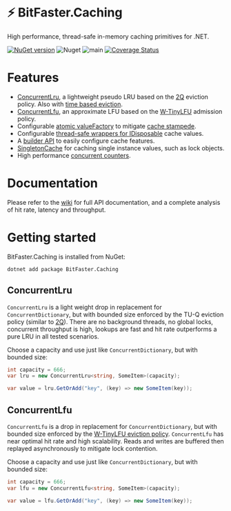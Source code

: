 # ⚡ BitFaster.Caching

High performance, thread-safe in-memory caching primitives for .NET.

[![NuGet version](https://badge.fury.io/nu/BitFaster.Caching.svg)](https://badge.fury.io/nu/BitFaster.Caching) ![Nuget](https://img.shields.io/nuget/dt/bitfaster.caching) ![main](https://github.com/BitFaster/BitFaster.Caching/actions/workflows/gate.yml/badge.svg) [![Coverage Status](https://coveralls.io/repos/github/bitfaster/BitFaster.Caching/badge.svg?branch=main)](https://coveralls.io/github/bitfaster/BitFaster.Caching?branch=main)

# Features

- [ConcurrentLru](https://github.com/bitfaster/BitFaster.Caching/wiki/ConcurrentLru), a lightweight pseudo LRU based on the [2Q](https://www.vldb.org/conf/1994/P439.PDF) eviction policy. Also with [time based eviction](https://github.com/bitfaster/BitFaster.Caching/wiki/ConcurrentTLru).
- [ConcurrentLfu](https://github.com/bitfaster/BitFaster.Caching/wiki/ConcurrentLfu), an approximate LFU based on the [W-TinyLFU](https://arxiv.org/pdf/1512.00727.pdf) admission policy.
- Configurable [atomic valueFactory](https://github.com/bitfaster/BitFaster.Caching/wiki/Atomic-GetOrAdd) to mitigate [cache stampede](https://en.wikipedia.org/wiki/Cache_stampede).
- Configurable [thread-safe wrappers for IDisposable](https://github.com/bitfaster/BitFaster.Caching/wiki/IDisposable-and-Scoped-values) cache values.
- A [builder API](https://github.com/bitfaster/BitFaster.Caching/wiki/Cache-Builders) to easily configure cache features.
- [SingletonCache](https://github.com/bitfaster/BitFaster.Caching/wiki/SingletonCache) for caching single instance values, such as lock objects.
- High performance [concurrent counters](https://github.com/bitfaster/BitFaster.Caching/wiki/Metrics).

# Documentation

Please refer to the [wiki](https://github.com/bitfaster/BitFaster.Caching/wiki) for full API documentation, and a complete analysis of hit rate, latency and throughput.

# Getting started
    
BitFaster.Caching is installed from NuGet:

`dotnet add package BitFaster.Caching`

## ConcurrentLru

`ConcurrentLru` is a light weight drop in replacement for `ConcurrentDictionary`, but with bounded size enforced by the TU-Q eviction policy (similar to [2Q](https://www.vldb.org/conf/1994/P439.PDF)). There are no background threads, no global locks, concurrent throughput is high, lookups are fast and hit rate outperforms a pure LRU in all tested scenarios.

Choose a capacity and use just like `ConcurrentDictionary`, but with bounded size:

```csharp
int capacity = 666;
var lru = new ConcurrentLru<string, SomeItem>(capacity);

var value = lru.GetOrAdd("key", (key) => new SomeItem(key));
```

## ConcurrentLfu

`ConcurrentLfu` is a drop in replacement for `ConcurrentDictionary`, but with bounded size enforced by the [W-TinyLFU eviction policy](https://arxiv.org/pdf/1512.00727.pdf). `ConcurrentLfu` has near optimal hit rate and high scalability. Reads and writes are buffered then replayed asynchronously to mitigate lock contention.

Choose a capacity and use just like `ConcurrentDictionary`, but with bounded size:

```csharp
int capacity = 666;
var lfu = new ConcurrentLfu<string, SomeItem>(capacity);

var value = lfu.GetOrAdd("key", (key) => new SomeItem(key));
```
